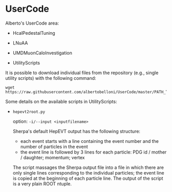 UserCode
========

Alberto's UserCode area:

- HcalPedestalTuning

- LNuAA

- UMDMuonCaloInvestigation

- UtilityScripts

It is possible to download individual files from the repository (e.g., single utility scripts) with the following command:
```
wget https://raw.githubusercontent.com/albertobelloni/UserCode/master/PATH_TO_FILE/FILE_NAME
```
Some details on the available scripts in UtilityScripts:

- `hepevt2root.py`

  option: `-i/--input <inputfilename>`

  Sherpa's default HepEVT output has the following structure:
  
    - each event starts with a line containing the event number and the number of particles in the event
    - the event line is followed by 3 lines for each particle: PDG id / mother / daughter; momentum; vertex

  The script massages the Sherpa output file into a file in which there are only single lines corresponding to the individual particles; the event line is copied at the beginning of each particle line. The output of the script is a very plain ROOT ntuple.
